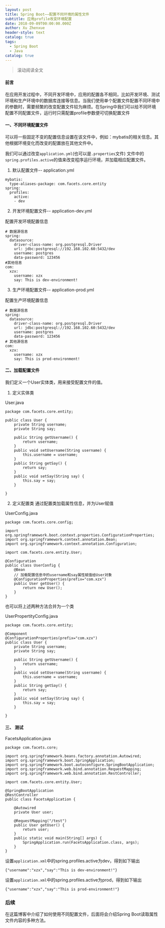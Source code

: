 ```yaml
---
layout: post
title: Spring Boot——配置不同环境的属性文件
subtitle: 应用profile改变环境配置
date: 2018-09-09T00:00:00.000Z
author: Xu Zhenxue
header-style: text
catalog: true
tags:
  - Spring Boot
  - Java
catalog: true
---
```

> 滚动阅读全文

#### 前言
在应用开发过程中，不同开发环境中，应用的配置各不相同，比如开发环境、测试环境和生产环境中的数据库连接等信息。当我们使用单个配置文件配置不同环境中的参数时，需要频繁的改变配置文件较为麻烦。在Spring中我们可以给不同环境配置不同配置文件，运行时只需配置profile参数便可切换配置文件 

#### 一、不同环境配置文件
可以将一些固定不变的配置信息设置在该文件中，例如：mybatis的相关信息。其他根据环境变化而改变的配置放在其他文件中。

我们可以通过改变<code>application.yml</code>(也可以是<code>.properties</code>文件) 文件中的<code>spring.profiles.active</code>的值来改变程序运行环境，并加载相应配置文件。 
1. 默认配置文件--  application.yml  

```
mybatis:
  type-aliases-package: com.facets.core.entity
spring: 
  profiles:
    active:
    - dev
```

2. 开发环境配置文件-- application-dev.yml  

配置开发环境配置信息

```
# 数据源信息
spring: 
  datasource:
    driver-class-name: org.postgresql.Driver
    url: jdbc:postgresql://192.168.102.60:5432/dev
    username: postgres
    data-password: 123456
#其他信息
com: 
  xzx: 
    username: xzx
    say: This is dev-environment!
```
3. 生产环境配置文件-- application-prod.yml  

配置生产环境配置信息


```
# 数据源信息
spring: 
  datasource:
    driver-class-name: org.postgresql.Driver
    url: jdbc:postgresql://192.168.102.60:5432/dev
    username: postgres
    data-password: 123456
# 其他源信息
com: 
  xzx: 
    username: xzx
    say: This is prod-environment!
```
#### 二、加载配置文件
我们定义一个User实体类，用来接受配置文件的值。
1. 定义实体类

User.java
```
package com.facets.core.entity;

public class User {
	private String username;
	private String say;
	
	public String getUsername() {
		return username;
	}
	public void setUsername(String username) {
		this.username = username;
	}
	public String getSay() {
		return say;
	}
	public void setSay(String say) {
		this.say = say;
	}
	
}

```
2. 定义配置类 
通过配置类加载属性信息，并为User赋值

UserConfig.java
```
package com.facets.core.config;

import org.springframework.boot.context.properties.ConfigurationProperties;
import org.springframework.context.annotation.Bean;
import org.springframework.context.annotation.Configuration;

import com.facets.core.entity.User;

@Configuration
public class UserConfig {
	@Bean
	// 加载配置信息中的username和say属性赋值给User对象
	@ConfigurationProperties(prefix="com.xzx")  
	public User getUser() {
		return new User();
	}
}

```
也可以将上述两种方法合并为一个类

UserPropertityConfig.java

```
package com.facets.core.entity;

@Component
@ConfigurationProperties(prefix="com.xzx")  
public class User {
	private String username;
	private String say;
	
	public String getUsername() {
		return username;
	}
	public void setUsername(String username) {
		this.username = username;
	}
	public String getSay() {
		return say;
	}
	public void setSay(String say) {
		this.say = say;
	}
	
}
```


#### 三、 测试

FacetsApplication.java
```
package com.facets.core;

import org.springframework.beans.factory.annotation.Autowired;
import org.springframework.boot.SpringApplication;
import org.springframework.boot.autoconfigure.SpringBootApplication;
import org.springframework.web.bind.annotation.RequestMapping;
import org.springframework.web.bind.annotation.RestController;

import com.facets.core.entity.User;

@SpringBootApplication
@RestController
public class FacetsApplication {

	@Autowired
	private User user;
	
	@RequestMapping("/test")
	public User getUser() {
		return user;
	}
	public static void main(String[] args) {
		SpringApplication.run(FacetsApplication.class, args);
	}
}

```

设置<code>application.xml</code>中的spring.profiles.active为dev，得到如下输出

```
{"username":"xzx","say":"This is dev-environment!"}
```
设置<code>application.xml</code>中的spring.profiles.active为prod，得到如下输出


```
{"username":"xzx","say":"This is prod-environment!"}
```

### 后续
在这篇博客中介绍了如何使用不同配置文件，后面将会介绍Spring Boot读取属性文件内容的多种方法。